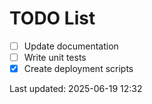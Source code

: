 # TODO List

- [ ] Update documentation
- [ ] Write unit tests
- [x] Create deployment scripts

Last updated: 2025-06-19 12:32
